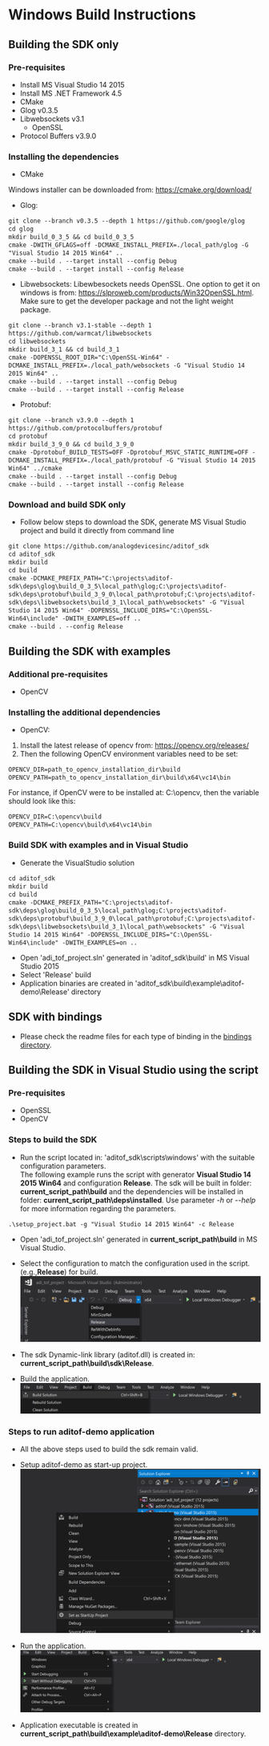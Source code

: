# Windows Build Instructions


## Building the SDK only

### Pre-requisites
* Install MS Visual Studio 14 2015
* Install MS .NET Framework 4.5
* CMake
* Glog v0.3.5
* Libwebsockets v3.1
  * OpenSSL
* Protocol Buffers v3.9.0

### Installing the dependencies
* CMake

Windows installer can be downloaded from: https://cmake.org/download/

* Glog:
```console
git clone --branch v0.3.5 --depth 1 https://github.com/google/glog
cd glog
mkdir build_0_3_5 && cd build_0_3_5
cmake -DWITH_GFLAGS=off -DCMAKE_INSTALL_PREFIX=./local_path/glog -G "Visual Studio 14 2015 Win64" ..
cmake --build . --target install --config Debug
cmake --build . --target install --config Release
```

* Libwebsockets:
Libewbesockets needs OpenSSL. One option to get it on windows is from: https://slproweb.com/products/Win32OpenSSL.html. Make sure to get the developer package and not the light weight package.
```console
git clone --branch v3.1-stable --depth 1 https://github.com/warmcat/libwebsockets
cd libwebsockets
mkdir build_3_1 && cd build_3_1
cmake -DOPENSSL_ROOT_DIR="C:\OpenSSL-Win64" -DCMAKE_INSTALL_PREFIX=./local_path/websockets -G "Visual Studio 14 2015 Win64" ..
cmake --build . --target install --config Debug
cmake --build . --target install --config Release
```

* Protobuf:
```console
git clone --branch v3.9.0 --depth 1 https://github.com/protocolbuffers/protobuf
cd protobuf
mkdir build_3_9_0 && cd build_3_9_0
cmake -Dprotobuf_BUILD_TESTS=OFF -Dprotobuf_MSVC_STATIC_RUNTIME=OFF -DCMAKE_INSTALL_PREFIX=./local_path/protobuf -G "Visual Studio 14 2015 Win64" ../cmake
cmake --build . --target install --config Debug
cmake --build . --target install --config Release
```

### Download and build SDK only
* Follow below steps to download the SDK, generate MS Visual Studio project and build it directly from command line
```console
git clone https://github.com/analogdevicesinc/aditof_sdk
cd aditof_sdk
mkdir build
cd build
cmake -DCMAKE_PREFIX_PATH="C:\projects\aditof-sdk\deps\glog\build_0_3_5\local_path\glog;C:\projects\aditof-sdk\deps\protobuf\build_3_9_0\local_path\protobuf;C:\projects\aditof-sdk\deps\libwebsockets\build_3_1\local_path\websockets" -G "Visual Studio 14 2015 Win64" -DOPENSSL_INCLUDE_DIRS="C:\OpenSSL-Win64\include" -DWITH_EXAMPLES=off ..
cmake --build . --config Release
```

## Building the SDK with examples

### Additional pre-requisites
* OpenCV

### Installing the additional dependencies
* OpenCV:
1. Install the latest release of opencv from: https://opencv.org/releases/
2. Then the following OpenCV environment variables need to be set:

```
OPENCV_DIR=path_to_opencv_installation_dir\build
OPENCV_PATH=path_to_opencv_installation_dir\build\x64\vc14\bin
```

For instance, if OpenCV were to be installed at: C:\opencv, then the variable should look like this:
```
OPENCV_DIR=C:\opencv\build
OPENCV_PATH=C:\opencv\build\x64\vc14\bin
```

### Build SDK with examples and in Visual Studio
- Generate the VisualStudio solution
```console
cd aditof_sdk
mkdir build
cd build
cmake -DCMAKE_PREFIX_PATH="C:\projects\aditof-sdk\deps\glog\build_0_3_5\local_path\glog;C:\projects\aditof-sdk\deps\protobuf\build_3_9_0\local_path\protobuf;C:\projects\aditof-sdk\deps\libwebsockets\build_3_1\local_path\websockets" -G "Visual Studio 14 2015 Win64" -DOPENSSL_INCLUDE_DIRS="C:\OpenSSL-Win64\include" -DWITH_EXAMPLES=on ..
```
- Open 'adi_tof_project.sln' generated in 'aditof_sdk\build' in MS Visual Studio 2015
- Select 'Release' build
- Application binaries are created in 'aditof_sdk\build\example\aditof-demo\Release' directory


## SDK with bindings

- Please check the readme files for each type of binding in the [bindings directory](../../bindings).


## Building the SDK in Visual Studio using the script

### Pre-requisites
* OpenSSL
* OpenCV

### Steps to build the SDK
- Run the script located in: 'aditof_sdk\scripts\windows' with the suitable configuration parameters. <br>
The following example runs the script with generator **Visual Studio 14 2015 Win64** and configuration **Release**. The sdk will be built in folder: **current_script_path\build** and the dependencies will be installed in folder: **current_script_path\deps\installed**.
Use parameter *-h* or *--help* for more information regarding the parameters. 
```
.\setup_project.bat -g "Visual Studio 14 2015 Win64" -c Release
```
- Open 'adi_tof_project.sln' generated in **current_script_path\build** in MS Visual Studio.

- Select the configuration to match the configuration used in the script. (e.g.,**Release**) for build.
![Display Image](/doc/img/configuration_VS.PNG)

- The sdk Dynamic-link library (aditof.dll) is created in: **current_script_path\build\sdk\Release**.

- Build the application.
![Display Image](/doc/img/build_VS.PNG)

### Steps to run aditof-demo application

- All the above steps used to build the sdk remain valid.

- Setup aditof-demo as start-up project.
![Display Image](/doc/img/startup_VS.PNG)

- Run the application.
![Display Image](/doc/img/run_VS.PNG) 

- Application executable is created in **current_script_path\build\example\aditof-demo\Release** directory.